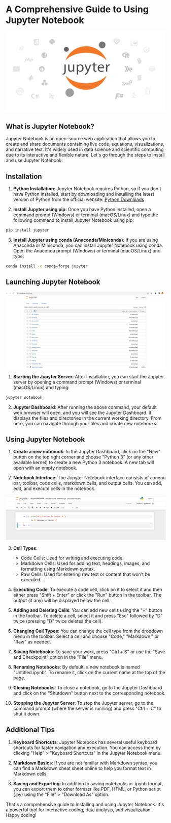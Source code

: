 # A Comprehensive Guide to Using Jupyter Notebook

![Google Colab](images/notebook.png)

## What is Jupyter Notebook?

Jupyter Notebook is an open-source web application that allows you to create and share documents containing live code, equations, visualizations, and narrative text. It's widely used in data science and scientific computing due to its interactive and flexible nature. Let's go through the steps to install and use Jupyter Notebook:

## Installation

1. **Python Installation**: Jupyter Notebook requires Python, so if you don't have Python installed, start by downloading and installing the latest version of Python from the official website: [Python Downloads](https://www.python.org/downloads/)

2. **Install Jupyter using pip**: Once you have Python installed, open a command prompt (Windows) or terminal (macOS/Linux) and type the following command to install Jupyter Notebook using pip:

```bash
pip install jupyter
```

3. **Install Jupyter using conda (Anaconda/Miniconda)**: If you are using Anaconda or Miniconda, you can install Jupyter Notebook using conda. Open the Anaconda prompt (Windows) or terminal (macOS/Linux) and type:

```bash
conda install -c conda-forge jupyter
```

## Launching Jupyter Notebook

![Google Colab](images/notebook-overview.png)

1. **Starting the Jupyter Server**: After installation, you can start the Jupyter server by opening a command prompt (Windows) or terminal (macOS/Linux) and typing:

```bash
jupyter notebook
```

2. **Jupyter Dashboard**: After running the above command, your default web browser will open, and you will see the Jupyter Dashboard. It displays the files and directories in the current working directory. From here, you can navigate through your files and create new notebooks.

## Using Jupyter Notebook

1. **Create a new notebook**: In the Jupyter Dashboard, click on the "New" button on the top right corner and choose "Python 3" (or any other available kernel) to create a new Python 3 notebook. A new tab will open with an empty notebook.

2. **Notebook Interface**: The Jupyter Notebook interface consists of a menu bar, toolbar, code cells, markdown cells, and output cells. You can add, edit, and execute cells in the notebook.

![Google Colab](images/notebook-interface.png)

3. **Cell Types**:

   - Code Cells: Used for writing and executing code.
   - Markdown Cells: Used for adding text, headings, images, and formatting using Markdown syntax.
   - Raw Cells: Used for entering raw text or content that won't be executed.

4. **Executing Code**: To execute a code cell, click on it to select it and then either press "Shift + Enter" or click the "Run" button in the toolbar. The output (if any) will be displayed below the cell.

5. **Adding and Deleting Cells**: You can add new cells using the "+" button in the toolbar. To delete a cell, select it and press "Esc" followed by "D" twice (pressing "D" twice deletes the cell).

6. **Changing Cell Types**: You can change the cell type from the dropdown menu in the toolbar. Select a cell and choose "Code," "Markdown," or "Raw" as needed.

7. **Saving Notebooks**: To save your work, press "Ctrl + S" or use the "Save and Checkpoint" option in the "File" menu.

8. **Renaming Notebooks**: By default, a new notebook is named "Untitled.ipynb". To rename it, click on the current name at the top of the page.

9. **Closing Notebooks**: To close a notebook, go to the Jupyter Dashboard and click on the "Shutdown" button next to the corresponding notebook.

10. **Stopping the Jupyter Server**: To stop the Jupyter server, go to the command prompt (where the server is running) and press "Ctrl + C" to shut it down.

## Additional Tips

1. **Keyboard Shortcuts**: Jupyter Notebook has several useful keyboard shortcuts for faster navigation and execution. You can access them by clicking "Help" > "Keyboard Shortcuts" in the Jupyter Notebook menu.

2. **Markdown Basics**: If you are not familiar with Markdown syntax, you can find a Markdown cheat sheet online to help you format text in Markdown cells.

3. **Saving and Exporting**: In addition to saving notebooks in .ipynb format, you can export them to other formats like PDF, HTML, or Python script (.py) using the "File" > "Download As" option.

That's a comprehensive guide to installing and using Jupyter Notebook. It's a powerful tool for interactive coding, data analysis, and visualization. Happy coding!
